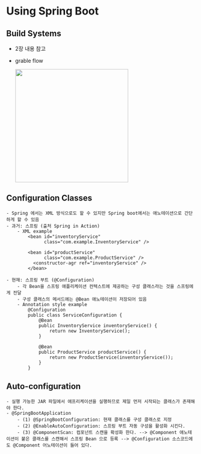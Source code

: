 # Using Spring Boot 

## Build Systems
- 2장 내용 참고
- grable flow


  <img width="300" src="https://user-images.githubusercontent.com/60383031/115390641-7114c200-a219-11eb-8501-d01afafa5a9f.png">


## Configuration Classes
```
- Spring 에서는 XML 방식으로도 할 수 있지만 Spring boot에서는 애노테이션으로 간단하게 할 수 있음
- 과거: 스프링 (출처 Spring in Action)
    - XML example
        <bean id="inventoryService"
              class="com.example.InventoryService" />
        
        <bean id="productService"
              class="com.example.ProductService" />
          <constructor-agr ref="inventoryService" />   
        </bean>
        
- 현재: 스프링 부트 (@Configuration)
    - 각 Bean을 스프링 애플리케이션 컨텍스트에 제공하는 구성 클래스라는 것을 스프링에게 전달
    - 구성 클래스의 메서드에는 @Bean 애노테이션이 저장되어 있음 
    - Annotation style example
        @Configuration
        public class ServiceConfiguration {
            @Bean
            public InventoryService inventoryService() {
                return new InventoryService();
            }
            
            @Bean
            public ProductService productService() {
                return new ProductService(inventoryService());
            }
        }

```

## Auto-configuration
```
- 실행 가능한 JAR 파일에서 애프리케이션을 실행하므로 제일 먼저 시작되는 클래스가 존재해야 한다.
- @SpringBootApplication
    - (1) @SpringBootConfiguration: 현재 클래스를 구성 클래스로 지정 
    - (2) @EnableAutoConfiguration: 스프링 부트 자동 구성을 활성화 시킨다.
    - (3) @ComponentScan: 컴포넌트 스캔을 확성화 한다. --> @Component 애노테이션이 붙은 클래스를 스캔해서 스프링 Bean 으로 등록 --> @Configuration 소스코드에도 @Component 어노테이션이 들어 있다.
```